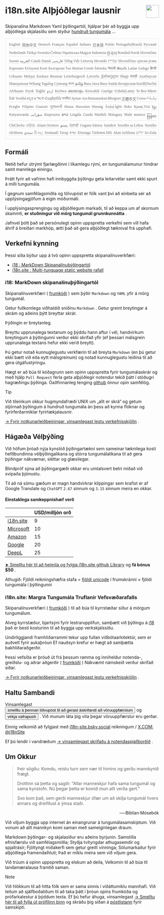 <h1 style="display:flex;justify-content:space-between">i18n.site Alþjóðlegar lausnir<img src="//p.3ti.site/logo.svg" style="user-select:none;margin-top:-1px;width:42px"></h1>

Skipanalína Markdown Yaml þýðingartól, hjálpar þér að byggja upp alþjóðlega skjalasíðu sem styður [hundruð tungumála](/i18/LANG_CODE) ...

<pre class="langli" style="display:flex;flex-wrap:wrap;background:transparent;border:1px solid #eee;font-size:12px;box-shadow:0 0 3px inset #eee;padding:12px 5px 4px 12px;justify-content:space-between;"><style>pre.langli i{font-weight:300;font-family:s;margin-right:2px;margin-bottom:8px;font-style:normal;color:#666;border-bottom:1px dashed #ccc;}</style><i>English</i><i>简体中文</i><i>Deutsch</i><i>Français</i><i>Español</i><i>Italiano</i><i>日本語</i><i>Polski</i><i>Português(Brasil)</i><i>Русский</i><i>Nederlands</i><i>Türkçe</i><i>Svenska</i><i>Čeština</i><i>Українська</i><i>Magyar</i><i>Indonesia</i><i>한국어</i><i>Română</i><i>Norsk</i><i>Slovenčina</i><i>Suomi</i><i>العربية</i><i>Català</i><i>Dansk</i><i>فارسی</i><i>Tiếng Việt</i><i>Lietuvių</i><i>Hrvatski</i><i>עברית</i><i>Slovenščina</i><i>српски језик</i><i>Esperanto</i><i>Ελληνικά</i><i>Eesti</i><i>Български</i><i>ไทย</i><i>Haitian Creole</i><i>Íslenska</i><i>नेपाली</i><i>తెలుగు</i><i>Latine</i><i>Galego</i><i>हिन्दी</i><i>Cebuano</i><i>Melayu</i><i>Euskara</i><i>Bosnian</i><i>Letzeburgesch</i><i>Latviešu</i><i>ქართული</i><i>Shqip</i><i>मराठी</i><i>Azərbaycan</i><i>Македонски</i><i>Wikang Tagalog</i><i>Cymraeg</i><i>বাংলা</i><i>தமிழ்</i><i>Basa Jawa</i><i>Basa Sunda</i><i>Беларуская</i><i>Kurdî(Navîn)</i><i>Afrikaans</i><i>Frysk</i><i>Toğikī</i><i>اردو</i><i>Kichwa</i><i>മലയാളം</i><i>Kiswahili</i><i>Gaeilge</i><i>Uzbek(Latin)</i><i>Te Reo Māori</i><i>Èdè Yorùbá</i><i>ಕನ್ನಡ</i><i>አማርኛ</i><i>Հայերեն</i><i>অসমীয়া</i><i>Aymar Aru</i><i>Bamanankan</i><i>Bhojpuri</i><i>正體中文</i><i>Corsu</i><i>ދިވެހިބަސް</i><i>Eʋegbe</i><i>Filipino</i><i>Guarani</i><i>ગુજરાતી</i><i>Hausa</i><i>Hawaiian</i><i>Hmong</i><i>Ásụ̀sụ́ Ìgbò</i><i>Iloko</i><i>Қазақ Тілі</i><i>ខ្មែរ</i><i>Kinyarwanda</i><i>سۆرانی</i><i>Кыргызча</i><i>ລາວ</i><i>Lingála</i><i>Ganda</i><i>Maithili</i><i>Malagasy</i><i>Malti</i><i>монгол</i><i>မြန်မာ</i><i>ChiCheŵa</i><i>ଓଡ଼ିଆ</i><i>Afaan Oromoo</i><i>پښتو</i><i>ਪੰਜਾਬੀ</i><i>Gagana Sāmoa</i><i>Sanskrit</i><i>Sesotho sa Leboa</i><i>Sesotho</i><i>chiShona</i><i>سنڌي</i><i>සිංහල</i><i>Soomaali</i><i>Татар</i><i>ትግር</i><i>Xitsonga</i><i>Türkmen Dili</i><i>Akan</i><i>isiXhosa</i><i>ייִדיש</i><i>Isi-Zulu</i></pre>

## Formáli

Netið hefur útrýmt fjarlægðinni í líkamlegu rými, en tungumálamunur hindrar samt mannlega einingu.

Þrátt fyrir að vafrinn hafi innbyggða þýðingu geta leitarvélar samt ekki spurt á milli tungumála.

Í gegnum samfélagsmiðla og tölvupóst er fólk vant því að einbeita sér að upplýsingagjöfum á eigin móðurmáli.

Í upplýsingasprengingu og alþjóðlegum markaði, til að keppa um af skornum skammti, **er stuðningur við mörg tungumál grunnkunnátta** .

Jafnvel þótt það sé persónulegt opinn uppspretta verkefni sem vill hafa áhrif á breiðari markhóp, ætti það að gera alþjóðlegt tæknival frá upphafi.

## <a rel=id href="#project" id="project"></a> Verkefni kynning

Þessi síða býður upp á tvö opinn uppspretta skipanalínuverkfæri:

* [i18 : MarkDown Skipanalínuþýðingartól](/i18/feature)
* [i18n.site : Multi-tunguage static website rafall](/i18n.site)

### <a rel=id href="#i18" id="i18"></a> i18: MarkDown skipanalínuþýðingartól

Skipanalínuverkfæri ( [frumkóði](https://github.com/i18n-site/rust/tree/main/i18) ) sem þýðir `Markdown` og `YAML` yfir á mörg tungumál.

Getur fullkomlega viðhaldið sniðinu `Markdown` . Getur greint breytingar á skrám og aðeins þýtt breyttar skrár.

Þýðingin er breytanleg.

Breyttu upprunalega textanum og þýddu hann aftur í vél, handvirkum breytingum á þýðingunni verður ekki skrifað yfir (ef þessari málsgrein upprunalega textans hefur ekki verið breytt).

Þú getur notað kunnuglegustu verkfærin til að breyta `Markdown` (en þú getur ekki bætt við eða eytt málsgreinum) og notað kunnuglegustu leiðina til að gera útgáfustýringu.

Hægt er að búa til kóðagrunn sem opinn uppspretta fyrir tungumálaskrár og með hjálp `Pull Request` ferla geta alþjóðlegir notendur tekið þátt í stöðugri hagræðingu þýðinga. Óaðfinnanleg tenging [github](//github.com) önnur opin samfélög.

> [!TIP]
> Við tileinkum okkur hugmyndafræði UNIX um „allt er skrá“ og getum stjórnað þýðingum á hundruð tungumála án þess að kynna flóknar og fyrirferðarmiklar fyrirtækjalausnir.

[→ Fyrir notkunarleiðbeiningar, vinsamlegast lestu verkefnisskjölin](/i18) .

## Hágæða Vélþýðing

Við höfum þróað nýja kynslóð þýðingartækni sem sameinar tæknilega kosti hefðbundinna vélþýðingalíkana og stórra tungumálalíkana til að gera þýðingar nákvæmar, sléttar og glæsilegar.

Blindpróf sýna að þýðingargæði okkar eru umtalsvert betri miðað við svipaða þjónustu.

Til að ná sömu gæðum er magn handvirkrar klippingar sem krafist er af Google Translate og `ChatGPT` `2.67` sinnum og `3.15` sinnum meira en okkar.

#### <a rel=id href="#price" id="price"></a> Einstaklega samkeppnishæf verð

|                                                                                   | USD/milljón orð |
| --------------------------------------------------------------------------------- | ------------- |
| [i18n.site](https://i18n.site)                                                    | 9             |
| [Microsoft](https://azure.microsoft.com/pricing/details/cognitive-services/translator) | 10            |
| [Amazon](https://aws.amazon.com/translate/pricing)                                | 15            |
| [Google](https://cloud.google.com/translate/pricing)                                | 20            |
| [DeepL](https://www.deepl.com/zh/pro#developer)                                  | 25            |

[➤ Smelltu hér til að heimila og fylgja i18n.site github Library](https://github.com/login/oauth/authorize?client_id=Ov23liuGAmK0plc9FgB3&amp;scope=user:email,user:follow,public_repo) og **fá bónus $50** .

Athugið: Fjöldi reikningshæfra stafa = [fjöldi unicode](https://en.wikipedia.org/wiki/Unicode) í frumskránni × fjöldi tungumála í þýðingunni

### i18n.site: Margra Tungumála Truflanir Vefsvæðarafalls

Skipanalínuverkfæri ( [frumkóði](https://github.com/i18n-site/rust/tree/main/i18n-site) ) til að búa til kyrrstæðar síður á mörgum tungumálum.

Alveg kyrrstæður, bjartsýni fyrir lestrarupplifun, samþætt við þýðingu á [i18](#i18) það er besti kosturinn til að byggja upp verkskjalssíðu.

Undirliggjandi framhliðarrammi tekur upp fullan viðbótaarkitektúr, sem er auðvelt fyrir aukaþróun Ef nauðsyn krefur er hægt að samþætta bakhliðaraðgerðir.

Þessi vefsíða er þróuð út frá þessum ramma og inniheldur notenda-, greiðslu- og aðrar aðgerðir ( [frumkóði](/i18n.site/c/src) ) Nákvæmt námskeið verður skrifað síðar.

[→ Fyrir notkunarleiðbeiningar, vinsamlegast lestu verkefnisskjölin](/i18n.site) .

## Haltu Sambandi

Vinsamlegast <button onclick="mailsub()">smelltu á þennan tölvupóst til að gerast áskrifandi að vöruuppfærslum</button> og <button onclick="webpush()">virkja vafrapush</button> . Við munum láta þig vita þegar vöruuppfærslur eru gerðar.

Einnig velkomið að fylgjast með [i18n-site.bsky.social](https://bsky.app/profile/i18n-site.bsky.social) reikningum / [X.COM: @i18nSite](https://x.com/i18nSite)

Ef þú lendir í vandræðum [→ vinsamlegast skrifaðu á notendaspjallborðið](https://groups.google.com/u/1/g/i18n) .

## Um Okkur

> Þeir sögðu: Komdu, reistu turn sem nær til himins og gerðu mannkynið frægt.
>
> Drottinn sá þetta og sagði: "Allar manneskjur hafa sama tungumál og sama kynstofn. Nú þegar þetta er komið mun allt verða gert."
>
> Svo kom það, sem gerði manneskjur ófær um að skilja tungumál hvers annars og dreifðust á ýmsa staði.

<p style="text-align:right">──Biblían·Mósebók</p>

Við viljum byggja upp internet án einangrunar á tungumálasamskiptum.
Við vonum að allt mannkyn komi saman með sameiginlegan draum.

Markdown þýðingar- og skjalasíður eru aðeins byrjunin.
Samstilla efnisfærslu við samfélagsmiðla;
Styðja tvítyngdar athugasemdir og spjallrásir;
Fjöltyngt miðakerfi sem getur greitt vinninga;
Sölumarkaður fyrir alþjóðlega framendaíhluti;
Það er miklu meira sem við viljum gera.

Við trúum á opinn uppspretta og elskum að deila,
Velkomin til að búa til landamæralausa framtíð saman.

> [!NOTE]
> Við hlökkum til að hitta fólk sem er sama sinnis í víðáttumiklu mannhafi.
> Við leitum að sjálfboðaliðum til að taka þátt í þróun opins frumkóða og prófarkalestur á þýddum texta.
> Ef þú hefur áhuga, vinsamlegast [→ Smelltu hér til að fylla út prófílinn þinn](https://ggl.link/i18n) og skráðu þig síðan á [póstlistann](https://groups.google.com/u/2/g/i18n-site) fyrir samskipti.